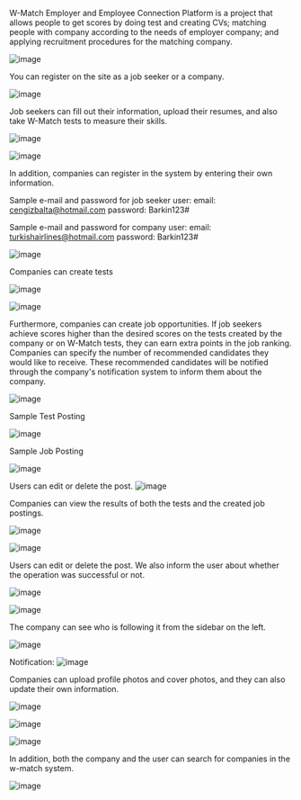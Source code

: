 W-Match Employer and Employee Connection Platform is a project that allows people to get scores by doing test and creating CVs; matching people with company according to the needs of employer company; and applying recruitment procedures for the matching company.

![image](https://github.com/barkinkoroglu/W-Match/assets/54675420/3d6d7f26-a8d1-40c5-a575-61243c90c1b0)

You can register on the site as a job seeker or a company.

![image](https://github.com/barkinkoroglu/W-Match/assets/54675420/f3b40c79-4e0f-4b29-a50f-f7e5bdbb0699)

Job seekers can fill out their information, upload their resumes, and also take W-Match tests to measure their skills.

![image](https://github.com/barkinkoroglu/W-Match/assets/54675420/b4c220bd-03ba-4999-a355-cef2395f5be6)

![image](https://github.com/barkinkoroglu/W-Match/assets/54675420/ea1e634f-cb42-4b20-83f4-c44b0e774a6e)

In addition, companies can register in the system by entering their own information.

Sample e-mail and password for job seeker user:
email: cengizbalta@hotmail.com
password: Barkin123#

Sample e-mail and password for company user:
email: turkishairlines@hotmail.com
password: Barkin123#

![image](https://github.com/barkinkoroglu/W-Match/assets/54675420/898299ef-5344-43db-803a-30c2d6f4d117)

Companies can create tests

![image](https://github.com/barkinkoroglu/W-Match/assets/54675420/b30bde70-ecd1-4969-8309-749932e38666)

![image](https://github.com/barkinkoroglu/W-Match/assets/54675420/27131a87-b95f-4ef7-bbfe-6025b2ea9c6b)

Furthermore, companies can create job opportunities. If job seekers achieve scores higher than the desired scores on the tests created by the company or on W-Match tests, they can earn extra points in the job ranking. Companies can specify the number of recommended candidates they would like to receive. These recommended candidates will be notified through the company's notification system to inform them about the company.

![image](https://github.com/barkinkoroglu/W-Match/assets/54675420/6c3a5a14-1803-4dc3-afea-e173ae443847)

Sample Test Posting 

![image](https://github.com/barkinkoroglu/W-Match/assets/54675420/244eeebc-2e2e-46cb-8aed-6c5e225ad7b7)

Sample Job Posting

![image](https://github.com/barkinkoroglu/W-Match/assets/54675420/13281b12-22fd-4c87-bee2-6c57e24933a5)

Users can edit or delete the post.
![image](https://github.com/barkinkoroglu/W-Match/assets/54675420/52d4aaea-8283-4af7-87f8-6c083fbc892e)

Companies can view the results of both the tests and the created job postings.

![image](https://github.com/barkinkoroglu/W-Match/assets/54675420/8d00e166-9032-4066-a9c2-1762477ce79e)

![image](https://github.com/barkinkoroglu/W-Match/assets/54675420/12b45fce-cda9-470a-be1e-95206a8a9a72)

Users can edit or delete the post. We also inform the user about whether the operation was successful or not.

![image](https://github.com/barkinkoroglu/W-Match/assets/54675420/1119a279-3373-4dff-99f7-4f3040264c71)

![image](https://github.com/barkinkoroglu/W-Match/assets/54675420/66ccc7af-db5b-4908-85de-21136b28ae4b)

The company can see who is following it from the sidebar on the left.

![image](https://github.com/barkinkoroglu/W-Match/assets/54675420/85211ede-febc-4be2-b251-f156f49fac4d)

Notification:
![image](https://github.com/barkinkoroglu/W-Match/assets/54675420/e5c40743-36cc-4396-b816-490cac9b7134)


Companies can upload profile photos and cover photos, and they can also update their own information.

![image](https://github.com/barkinkoroglu/W-Match/assets/54675420/78d6e89b-90c3-4e07-91a8-018f285fe7bf)

![image](https://github.com/barkinkoroglu/W-Match/assets/54675420/94996ba1-5df8-454a-95be-80c92d621fa4)

![image](https://github.com/barkinkoroglu/W-Match/assets/54675420/47df5b8d-6060-4a84-a789-10c40163dbe8)

In addition, both the company and the user can search for companies in the w-match system.

![image](https://github.com/barkinkoroglu/W-Match/assets/54675420/29650ad2-eebb-47ce-bf72-0d037d538597)



